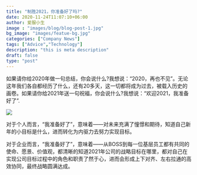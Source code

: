 ```yaml
---
title: "制胜2021，你准备好了吗?"
date: 2020-11-24T11:07:10+06:00
author: 爱服小生
image : "images/blog/blog-post-1.jpg"
bg_image: "images/featue-bg.jpg"
categories: ["Company News"]
tags: ["Advice","Technology"]
description: "this is meta description"
draft: false
type: "post"
---
```



如果请你给2020年做一句总结，你会说什么?我想说：“2020，再也不见”。无论这年我们各自都经历了什么，还有20多天，这一切都将成为过去，被载入历史的画卷。如果请你给2021年送一句祝福，你会说什么?我想说：“欢迎2021，我准备好了”. </p>

![](https://smarthr-files-prod-1256919685.cos.ap-shanghai.myqcloud.com/202012/18/789075402399272960.png)



对于个人而言，“我准备好了”，意味着——对未来充满了憧憬和期待，知道自己新年的小目标是什么，进而转化为内驱力去努力实现目标。

对于企业而言，“我准备好了”，意味着——从BOSS到每一位基层员工都有共同的使命、愿景、价值观，都清晰的知道2021年公司的战略目标在哪里，都对自己在实现公司目标过程中的角色和职责了然于心，进而会形成上下对齐、左右拉通的高效协同，最终战略圆满达成。
